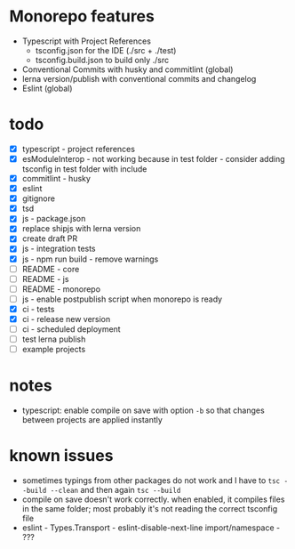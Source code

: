# Monorepo features
- Typescript with Project References
    - tsconfig.json for the IDE (./src + ./test)
    - tsconfig.build.json to build only ./src
- Conventional Commits with husky and commitlint (global)
- lerna version/publish with conventional commits and changelog
- Eslint (global)

# todo

- [x] typescript - project references
- [x] esModuleInterop - not working because in test folder - consider adding tsconfig in test folder with include
- [x] commitlint - husky
- [x] eslint
- [x] gitignore
- [x] tsd
- [x] js - package.json
- [x] replace shipjs with lerna version
- [x] create draft PR
- [x] js - integration tests
- [x] js - npm run build - remove warnings
- [ ] README - core
- [ ] README - js
- [ ] README - monorepo
- [ ] js - enable postpublish script when monorepo is ready
- [x] ci - tests
- [x] ci - release new version
- [ ] ci - scheduled deployment
- [ ] test lerna publish
- [ ] example projects

# notes

- typescript: enable compile on save with option `-b` so that changes between projects are applied instantly

# known issues
- sometimes typings from other packages do not work and I have to `tsc --build --clean` and then again `tsc --build`
- compile on save doesn't work correctly. when enabled, it compiles files in the same folder; most probably it's not reading the correct tsconfig file
- eslint - Types.Transport - eslint-disable-next-line import/namespace - ???
